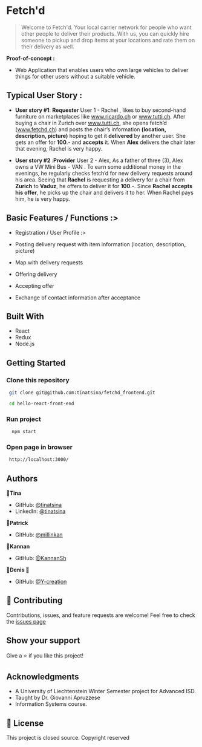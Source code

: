 # Fetch'd

> Welcome to Fetch'd. Your local carrier network for people who want other people to deliver their products. With us,
> you can quickly hire someone to pickup and drop items at your locations and rate them on their delivery as well.

 **Proof-of-concept :**
   - Web Application that enables users who own large vehicles to deliver things for other users without a suitable vehicle.
## Typical User Story :
   - **User story #1**: **Requester**
     User 1 - Rachel , likes to buy second-hand furniture on marketplaces like www.ricardo.ch or www.tutti.ch. After buying a chair in Zurich over www.tutti.ch,
     she opens fetch’d (www.fetchd.ch) and posts the chair’s information **(location, description, picture)** hoping to get it **delivered** by another user.
     She gets an offer for **100**.- and **accepts** it. When **Alex** delivers the chair later that evening, Rachel is very happy.

   - **User story #2** :**Provider**
     User 2 - Alex, As a father of three (3), Alex owns a VW Mini Bus - VAN . To earn some additional money in the evenings, he regularly checks fetch’d for
     new delivery requests around his area. Seeing that **Rachel** is requesting a delivery for a chair from **Zurich** to **Vaduz**, he offers to deliver it for **100**.-.
     Since **Rachel** **accepts his offer**, he picks up the chair and delivers it to her. When Rachel pays him, he is very happy.

 ## Basic Features / Functions :>

   - Registration / User Profile :>

   - Posting delivery request with item information (location, description, picture)

   - Map with delivery requests

   - Offering delivery

   - Accepting offer

   - Exchange of contact information after acceptance 


## Built With

- React
- Redux
- Node.js

## Getting Started

### Clone this repository

```bash
 git clone git@github.com:tinatsina/fetchd_frontend.git

 cd hello-react-front-end
```

### Run project

```bash
  npm start
```

### Open page in browser

```bash
 http://localhost:3000/
```

## Authors

👤**Tina**

- GitHub: [@tinatsina](https://github.com/tinatsina)
- LinkedIn: [@tinatsina](https://www.linkedin.com/in/tinayetsina/)

👤**Patrick**

- GitHub: [@millinkan](https://github.com/millinkan)

👤**Kannan**

- GitHub: [@KannanSh](https://github.com/EyasuTeshome)

👤**Denis 🌟**

- GitHub: [@Y-creation](https://github.com/Y-creation)

## 🤝 Contributing

Contributions, issues, and feature requests are welcome!
Feel free to check the [issues page](https://github.com/tinatsina/fetchd_frontend/issues)

## Show your support

Give a ⭐️ if you like this project!

## Acknowledgments

- A University of Liechtenstein Winter Semester project for Advanced ISD.
- Taught by Dr. Giovanni Apruzzese
- Information Systems course.

## 📝 License

This project is closed source.
Copyright  reserved
